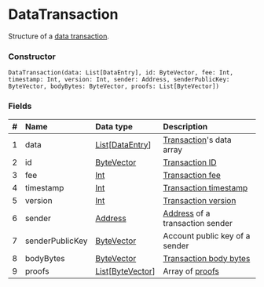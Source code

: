 # DataTransaction

Structure of a [data transaction](/en/blockchain/transaction-type/data-transaction).

### Constructor

``` ride
DataTransaction(data: List[DataEntry], id: ByteVector, fee: Int, timestamp: Int, version: Int, sender: Address, senderPublicKey: ByteVector, bodyBytes: ByteVector, proofs: List[ByteVector])
```

### Fields

| # | Name | Data type | Description |
| :--- | :--- | :--- | :--- |
| 1 | data | [List](/en/ride/data-types/list)[[DataEntry](/en/ride/structures/script-actions/data-entry)] | [Transaction](/en/blockchain/transaction)'s data array |
| 2 | id | [ByteVector](/en/ride/data-types/byte-vector) | [Transaction ID](/en/blockchain/transaction/transaction-id) |
| 3 | fee | [Int](/en/ride/data-types/int) | [Transaction fee](/en/blockchain/transaction/transaction-fee) |
| 4 | timestamp | [Int](/en/ride/data-types/int) | [Transaction timestamp](/en/blockchain/transaction/transaction-timestamp) |
| 5 | version | [Int](/en/ride/data-types/int) | [Transaction version](/en/blockchain/transaction/transaction-version) |
| 6 | sender | [Address](/en/ride/structures/common-structures/address) | [Address](/en/blockchain/account/address) of a transaction sender |
| 7 | senderPublicKey | [ByteVector](/en/ride/data-types/byte-vector) | Account public key of a sender |
| 8 | bodyBytes | [ByteVector](/en/ride/data-types/byte-vector) | [Transaction body bytes](/en/blockchain/transaction/transaction-body-bytes) |
| 9 | proofs | [List](/en/ride/data-types/list)[[ByteVector](/en/ride/data-types/byte-vector)] | Array of [proofs](/en/blockchain/transaction/transaction-proof) |
